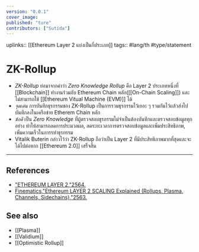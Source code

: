 ```yaml
---
version: "0.0.1"
cover_image:
published: "ture"
contributors: ["Sutida"]
---
```

uplinks:: [[Ethereum Layer 2 แบ่งเป็นกี่ประเภท]]
tags:: #lang/th #type/statement

# ZK-Rollup
- *ZK-Rollup* ย่อมาจากคำว่า *Zero Knowledge Rollup* คือ Layer 2 ประเภทหนึ่งที่ [[Blockchain]] ทำงานร่วมกับ Ethereum Chain หลัก([[On-Chain Scaling]]) และไม่สามารถใช้ [[Ethereum Vitual Machine (EVM)]] ได้
- *จุดเด่น* การบันทึกธุรกรรมของ ZK-Rollup เป็นการรวมธุรกรรมไว้เยอะ ๆ รวมกันไว้เเล้วส่งไปบันทึกลงในเครือข่าย Etherem Chain หลัก
- *ข้อดี*  เป็น *Zero Knowledge* ที่ผู้ตรวจสอบธุรกรรมไม่จำเป็นต้องบันทึกและตรวจสอบข้อมูลทุกอย่าง ทำให้สามารถลดการประมวลผล, ลดระยะเวลาการตรวจสอบข้อมูลและเพิ่มประสิทธิภาพ, เพิ่มความเร็วในการรทำธุรกรรม
- Vitalik Buterin กล่าวไว้ว่า ZK-Rollup ถือว่าเป็น Layer 2 ที่มีประสิทธิภาพมากที่สุดและจะได้ไปต่อหาก [[Ethereum 2.0]] เสร็จสิ้น

---
## References
- ["ETHEREUM LAYER 2,"2564.](https://academy.bitcoinaddict.org/what-is-ethereum-layer-2/)
- [Finematics,"Ethereum LAYER 2 SCALING Explained (Rollups, Plasma, Channels, Sidechains),"2563.](https://www.youtube.com/watch?v=BgCgauWVTs0&t=455s)
## See also
- [[Plasma]]
- [[Validium]]
- [[Optimistic Rollup]]

